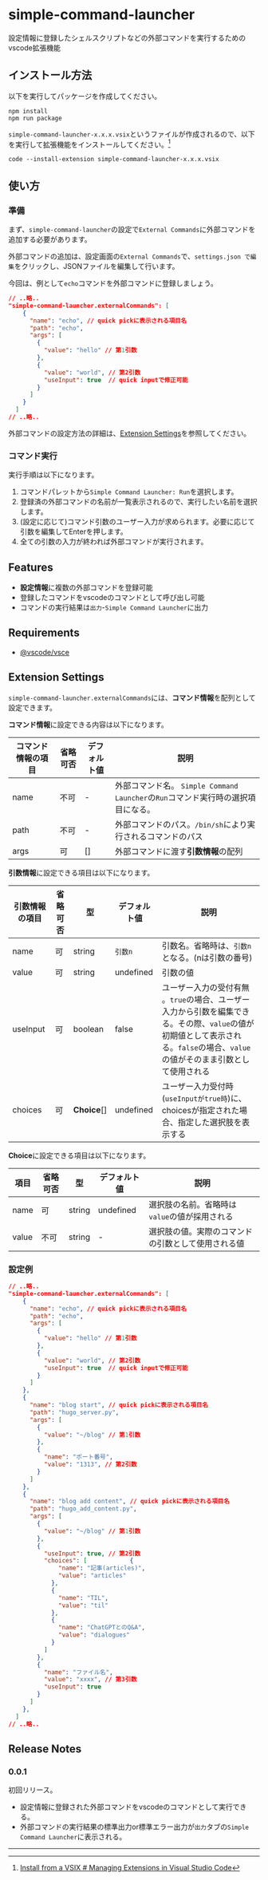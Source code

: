 # simple-command-launcher

設定情報に登録したシェルスクリプトなどの外部コマンドを実行するためのvscode拡張機能

## インストール方法

以下を実行してパッケージを作成してください。

```shell
npm install
npm run package
```

`simple-command-launcher-x.x.x.vsix`というファイルが作成されるので、以下を実行して拡張機能をインストールしてください。[^1]

```shell
code --install-extension simple-command-launcher-x.x.x.vsix
```

## 使い方

### 準備

まず、`simple-command-launcher`の設定で`External Commands`に外部コマンドを追加する必要があります。

外部コマンドの追加は、設定画面の`External Commands`で、`settings.json で編集`をクリックし、JSONファイルを編集して行います。

今回は、例として`echo`コマンドを外部コマンドに登録しましょう。

```json
// ..略..
"simple-command-launcher.externalCommands": [
    {
      "name": "echo", // quick pickに表示される項目名
      "path": "echo",
      "args": [
        {
          "value": "hello" // 第1引数
        },
        {
          "value": "world", // 第2引数
          "useInput": true  // quick inputで修正可能
        }
      ]
    }
  ]
// ..略..
```

外部コマンドの設定方法の詳細は、[Extension Settings](#extension-settings)を参照してください。

### コマンド実行

実行手順は以下になります。

1. コマンドパレットから`Simple Command Launcher: Run`を選択します。
2. 登録済の外部コマンドの名前が一覧表示されるので、実行したい名前を選択します。
3. (設定に応じて)コマンド引数のユーザー入力が求められます。必要に応じて引数を編集してEnterを押します。
4. 全ての引数の入力が終われば外部コマンドが実行されます。

## Features

- **設定情報**に複数の外部コマンドを登録可能
- 登録したコマンドをvscodeのコマンドとして呼び出し可能
- コマンドの実行結果は`出力`-`Simple Command Launcher`に出力

## Requirements

- [@vscode/vsce](https://github.com/microsoft/vscode-vsce)

## Extension Settings

`simple-command-launcher.externalCommands`には、**コマンド情報**を配列として設定できます。

**コマンド情報**に設定できる内容は以下になります。

| コマンド情報の項目 | 省略可否 | デフォルト値 | 説明                                                                              |
| ------------------ | -------- | ------------ | --------------------------------------------------------------------------------- |
| name               | 不可     | -            | 外部コマンド名。 `Simple Command Launcher`の`Run`コマンド実行時の選択項目になる。 |
| path               | 不可     | -            | 外部コマンドのパス。`/bin/sh`により実行されるコマンドのパス                       |
| args               | 可       | []           | 外部コマンドに渡す**引数情報**の配列                                              |

**引数情報**に設定できる項目は以下になります。

| 引数情報の項目 | 省略可否 | 型           | デフォルト値 | 説明                                                                                                                                                                           |
| -------------- | -------- | ------------ | ------------ | ------------------------------------------------------------------------------------------------------------------------------------------------------------------------------ |
| name           | 可       | string       | `引数n`      | 引数名。省略時は、`引数n`となる。(nは引数の番号)                                                                                                                               |
| value          | 可       | string       | undefined    | 引数の値                                                                                                                                                                       |
| useInput       | 可       | boolean      | false        | ユーザー入力の受付有無 。`true`の場合、ユーザー入力から引数を編集できる。その際、`value`の値が初期値として表示される。`false`の場合、`value`の値がそのまま引数として使用される |
| choices        | 可       | **Choice**[] | undefined    | ユーザー入力受付時(`useInputがtrue時`)に、choicesが指定された場合、指定した選択肢を表示する                                                                                    |

**Choice**に設定できる項目は以下になります。

| 項目  | 省略可否 | 型     | デフォルト値 | 説明                                               |
| ----- | -------- | ------ | ------------ | -------------------------------------------------- |
| name  | 可       | string | undefined    | 選択肢の名前。省略時は`value`の値が採用される      |
| value | 不可     | string | -            | 選択肢の値。実際のコマンドの引数として使用される値 |

### 設定例

```json
// ..略..
"simple-command-launcher.externalCommands": [
    {
      "name": "echo", // quick pickに表示される項目名
      "path": "echo",
      "args": [
        {
          "value": "hello" // 第1引数
        },
        {
          "value": "world", // 第2引数
          "useInput": true  // quick inputで修正可能
        }
      ]
    },
    {
      "name": "blog start", // quick pickに表示される項目名
      "path": "hugo_server.py",
      "args": [
        {
          "value": "~/blog" // 第1引数
        },
        {
          "name": "ポート番号",
          "value": "1313", // 第2引数
        }
      ]
    },
    {
      "name": "blog add content", // quick pickに表示される項目名
      "path": "hugo_add_content.py",
      "args": [
        {
          "value": "~/blog" // 第1引数
        },
        {
          "useInput": true, // 第2引数
          "choices": [            {
              "name": "記事(articles)",
              "value": "articles"
            },
            {
              "name": "TIL",
              "value": "til"
            },
            {
              "name": "ChatGPTとのQ&A",
              "value": "dialogues"
            }
          ]
        },
        {
          "name": "ファイル名",
          "value": "xxxx", // 第3引数
          "useInput": true
        }
      ]
    },
  ]
// ..略..
```

## Release Notes

### 0.0.1

初回リリース。

- 設定情報に登録された外部コマンドをvscodeのコマンドとして実行できる。
- 外部コマンドの実行結果の標準出力or標準エラー出力が`出力`タブの`Simple Command Launcher`に表示される。

---

[^1]: [Install from a VSIX # Managing Extensions in Visual Studio Code](https://code.visualstudio.com/docs/editor/extension-marketplace#_install-from-a-vsix)
